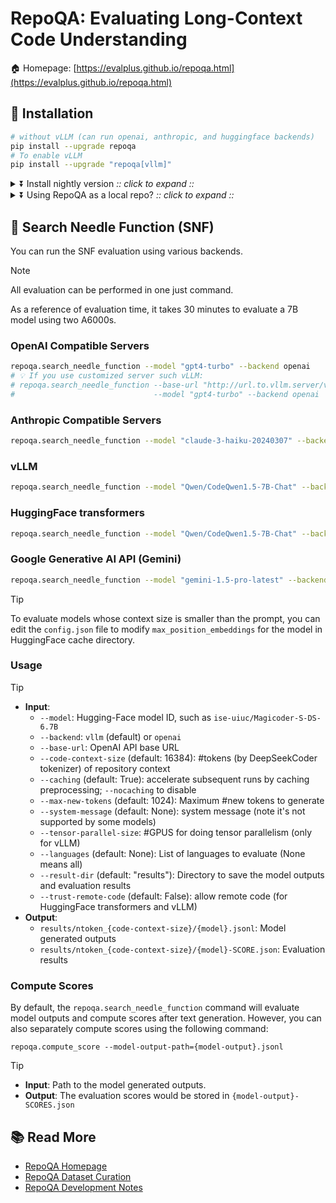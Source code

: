 # RepoQA: Evaluating Long-Context Code Understanding

🏠 Homepage: [https://evalplus.github.io/repoqa.html](https://evalplus.github.io/repoqa.html)

## 🚀 Installation

```bash
# without vLLM (can run openai, anthropic, and huggingface backends)
pip install --upgrade repoqa
# To enable vLLM
pip install --upgrade "repoqa[vllm]"
```

<details><summary>⏬ Install nightly version <i>:: click to expand ::</i></summary>
<div>

```bash
pip install --upgrade "git+https://github.com/evalplus/repoqa.git"                 # without vLLM
pip install --upgrade "repoqa[vllm] @ git+https://github.com/evalplus/repoqa@main" # with vLLM
```

</div>
</details>

<details><summary>⏬ Using RepoQA as a local repo? <i>:: click to expand ::</i></summary>
<div>

```bash
git clone https://github.com/evalplus/repoqa.git
cd repoqa
export PYTHONPATH=$PYTHONPATH:$(pwd)
pip install -r requirements.txt
```

</div>
</details>

## 🏁 Search Needle Function (SNF)

You can run the SNF evaluation using various backends.

> [!Note]
>
> All evaluation can be performed in one just command.
>
> As a reference of evaluation time, it takes 30 minutes to evaluate a 7B model using two A6000s.

### OpenAI Compatible Servers

```bash
repoqa.search_needle_function --model "gpt4-turbo" --backend openai
# 💡 If you use customized server such vLLM:
# repoqa.search_needle_function --base-url "http://url.to.vllm.server/v1" \
#                               --model "gpt4-turbo" --backend openai
```

### Anthropic Compatible Servers

```bash
repoqa.search_needle_function --model "claude-3-haiku-20240307" --backend anthropic
```

### vLLM

```bash
repoqa.search_needle_function --model "Qwen/CodeQwen1.5-7B-Chat" --backend vllm
```

### HuggingFace transformers

```bash
repoqa.search_needle_function --model "Qwen/CodeQwen1.5-7B-Chat" --backend hf --trust-remote-code
```

### Google Generative AI API (Gemini)

```bash
repoqa.search_needle_function --model "gemini-1.5-pro-latest" --backend google
```

> [!Tip]
>
> To evaluate models whose context size is smaller than the prompt, you can edit the `config.json` file to modify `max_position_embeddings` for the model in HuggingFace cache directory.

### Usage

> [!Tip]
>
> - **Input**:
>   - `--model`: Hugging-Face model ID, such as `ise-uiuc/Magicoder-S-DS-6.7B`
>   - `--backend`: `vllm` (default) or `openai`
>   - `--base-url`: OpenAI API base URL
>   - `--code-context-size` (default: 16384): #tokens (by DeepSeekCoder tokenizer) of repository context
>   - `--caching` (default: True): accelerate subsequent runs by caching preprocessing; `--nocaching` to disable
>   - `--max-new-tokens` (default: 1024): Maximum #new tokens to generate
>   - `--system-message` (default: None): system message (note it's not supported by some models)
>   - `--tensor-parallel-size`: #GPUS for doing tensor parallelism (only for vLLM)
>   - `--languages` (default: None): List of languages to evaluate (None means all)
>   - `--result-dir` (default: "results"): Directory to save the model outputs and evaluation results
>   - `--trust-remote-code` (default: False): allow remote code (for HuggingFace transformers and vLLM)
> - **Output**:
>   - `results/ntoken_{code-context-size}/{model}.jsonl`: Model generated outputs
>   - `results/ntoken_{code-context-size}/{model}-SCORE.json`: Evaluation results

### Compute Scores

By default, the `repoqa.search_needle_function` command will evaluate model outputs and compute scores after text generation.
However, you can also separately compute scores using the following command:

```shell
repoqa.compute_score --model-output-path={model-output}.jsonl
```

> [!Tip]
>
> - **Input**: Path to the model generated outputs.
> - **Output**: The evaluation scores would be stored in `{model-output}-SCORES.json`

## 📚 Read More

- [RepoQA Homepage](https://evalplus.github.io/repoqa.html)
- [RepoQA Dataset Curation](docs/curate_dataset.md)
- [RepoQA Development Notes](docs/dev_note.md)
